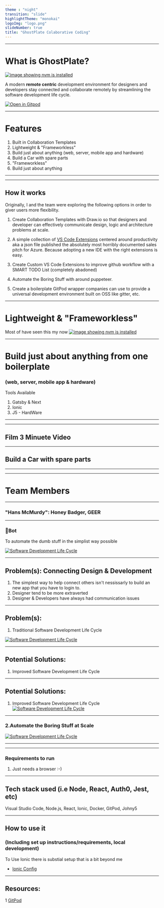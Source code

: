 ```yaml
---
theme : "night"
transition: "slide"
highlightTheme: "monokai"
logoImg: "logo.png"
slideNumber: true
title: "GhostPlate Colaborative Coding"
---
```



---

# What is GhostPlate?
[![image showing nvm is installed](./911.png)]()

A modern **remote centric** development environment for designers and developers stay connected and collaborate remotely by streamlining the software development life cycle.

[![Open in Gitpod](http://gitpod.io/button/open-in-gitpod.svg)](https://gitpod.io#https://github.com/gitpod-io/gitpod-status)

---
# Features
1. Built in Collaboration Templates
2. Lightweight & "Frameworkless"
3. Build just about anything (web, server, mobile app and hardware)
4. Build a Car with spare parts
5. "Frameworkless"
6. Build just about anything


---

---
## How it works
Originally, I and the team were exploring the following options in order to giver users more flexibility.

1. Create Collaboration Templates with Draw.io so that designers and developer can effectively communicate design, logic and architecture problems at scale. 
2. A simple collection of [VS Code Extensions](https://marketplace.visualstudio.com/items?itemName=HansBashesMS.covid-working) centered around productivity aka a json file published the absolutely most horribly documented sales pitch for Azure. Because adopting a new IDE with the right extensions is easy.
2. Create Custom VS Code Extensions to improve github workflow with a SMART TODO List (completely abadoned)

2. Automate the Boring Stuff with around puppeteer.
3. Create a boilerplate GitPod wrapper companies can use to provide a universal development environment built on OSS like gitter, etc.


---
# Lightweight & "Frameworkless"
Most of have seen this my now
[![image showing nvm is installed](./nocode.png)]()

---

# Build just about anything from one boilerplate
### (web, server, mobile app & hardware)
Tools Available
1. Gatsby & Next 
2. Ionic
3. J5 - HardWare


---


---
## Film 3 Minuete Video

---

## Build a Car with spare parts

---



---

# Team Members

---

### "Hans McMurdy": Honey Badger, GEER

---

### 👻Bot  
To automate the dumb stuff in the simplist way possible

[![Software Development Life Cycle](CollaborationTemplates/Overview.drawio.svg)]()

---

## Problem(s): Connecting Design & Development
1. The simplest way to help connect others isn't nessissarly to build an new app that you have to login to. 
2. Designer tend to be more extraverted
3. Designer & Developers have always had communication issues

---

## Problem(s):
1. Traditional Software Development Life Cycle

[![Software Development Life Cycle](CollaborationTemplates/improvedSDLC.drawio.svg)]()

---

## Potential Solutions: 
1. Improved Software Development Life Cycle

---

## Potential Solutions: 
1. Improved Software Development Life Cycle
[![Software Development Life Cycle](CollaborationTemplates/improvedSDLC.drawio.svg)]()

---

### 2.Automate the Boring Stuff at Scale
[![Software Development Life Cycle](./Automation/automation.drawio.svg)]()


---

--- 
### Requirements to run
1.  Just needs a browser :-) 

--- 

## Tech stack used (i.e Node, React, Auth0, Jest, etc)
Visual Studio Code, Node.js, React, Ionic, Docker, GitPod, Johny5

---

## How to use it 
### (Including set up instructions/requirements, local development)

To Use Ionic there is substial setup that is a bit beyond me
- [Ionic Config](https://github.com/hpssjellis/ionic-webcam-help)

----
## Resources:
1 [GitPod](https://www.gitpod.io/blog/gitpodify/)